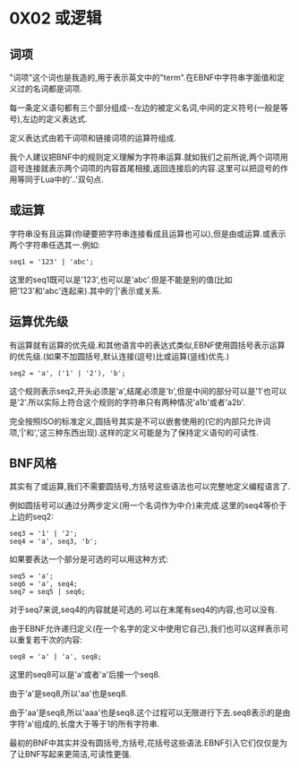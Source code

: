 # 0X02 或逻辑

## 词项

"词项"这个词也是我造的,用于表示英文中的"term".在EBNF中字符串字面值和定义过的名词都是词项.

每一条定义语句都有三个部分组成--左边的被定义名词,中间的定义符号(一般是等号),左边的定义表达式.

定义表达式由若干词项和链接词项的运算符组成.

我个人建议把BNF中的规则定义理解为字符串运算.就如我们之前所说,两个词项用逗号连接就表示两个词项的内容首尾相接,返回连接后的内容.这里可以把逗号的作用等同于Lua中的'..'双句点.

## 或运算

字符串没有且运算(你硬要把字符串连接看成且运算也可以),但是由或运算.或表示两个字符串任选其一.例如:

```EBNF
seq1 = '123' | 'abc';
```

这里的seq1既可以是'123',也可以是'abc'.但是不能是别的值(比如把'123'和'abc'连起来).其中的'|'表示或关系.

## 运算优先级

有运算就有运算的优先级.和其他语言中的表达式类似,EBNF使用圆括号表示运算的优先级.(如果不加圆括号,默认连接(逗号)比或运算(竖线)优先.)

```EBNF
seq2 = 'a', ('1' | '2'), 'b';
```

这个规则表示seq2,开头必须是'a',结尾必须是'b',但是中间的部分可以是'1'也可以是'2'.所以实际上符合这个规则的字符串只有两种情况'a1b'或者'a2b'.

完全按照ISO的标准定义,圆括号其实是不可以嵌套使用的(它的内部只允许词项,'|'和','这三种东西出现).这样的定义可能是为了保持定义语句的可读性.

## BNF风格

其实有了或运算,我们不需要圆括号,方括号这些语法也可以完整地定义编程语言了.

例如圆括号可以通过分两步定义(用一个名词作为中介)来完成.这里的seq4等价于上边的seq2:

```EBNF
seq3 = '1' | '2';
seq4 = 'a', seq3, 'b';
```

如果要表达一个部分是可选的可以用这种方式:

```EBNF
seq5 = 'a';
seq6 = 'a', seq4;
seq7 = seq5 | seq6;
```

对于seq7来说,seq4的内容就是可选的.可以在末尾有seq4的内容,也可以没有.

由于EBNF允许递归定义(在一个名字的定义中使用它自己),我们也可以这样表示可以重复若干次的内容:

```EBNF
seq8 = 'a' | 'a', seq8;
```

这里的seq8可以是'a'或者'a'后接一个seq8.

由于'a'是seq8,所以'aa'也是seq8.

由于'aa'是seq8,所以'aaa'也是seq8.这个过程可以无限进行下去.seq8表示的是由字符'a'组成的,长度大于等于1的所有字符串.

最初的BNF中其实并没有圆括号,方括号,花括号这些语法.EBNF引入它们仅仅是为了让BNF写起来更简洁,可读性更强.